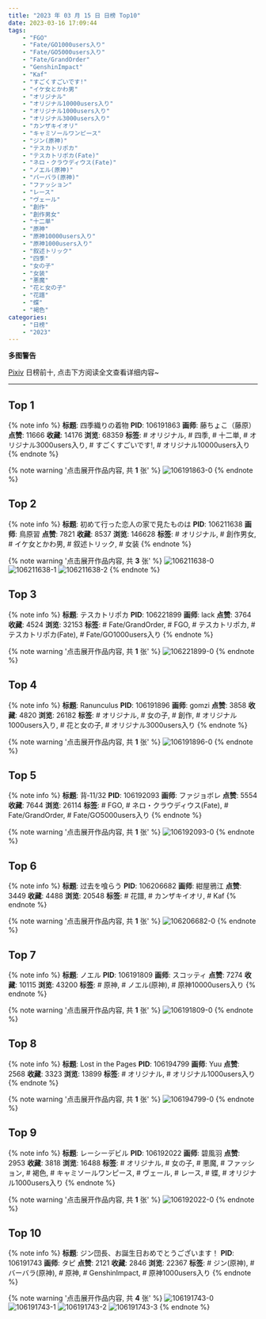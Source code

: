 ```yaml
---
title: "2023 年 03 月 15 日 日榜 Top10"
date: 2023-03-16 17:09:44
tags:
    - "FGO"
    - "Fate/GO1000users入り"
    - "Fate/GO5000users入り"
    - "Fate/GrandOrder"
    - "GenshinImpact"
    - "Kaf"
    - "すごくすごいです!"
    - "イケ女とかわ男"
    - "オリジナル"
    - "オリジナル10000users入り"
    - "オリジナル1000users入り"
    - "オリジナル3000users入り"
    - "カンザキイオリ"
    - "キャミソールワンピース"
    - "ジン(原神)"
    - "テスカトリポカ"
    - "テスカトリポカ(Fate)"
    - "ネロ・クラウディウス(Fate)"
    - "ノエル(原神)"
    - "バーバラ(原神)"
    - "ファッション"
    - "レース"
    - "ヴェール"
    - "創作"
    - "創作男女"
    - "十二単"
    - "原神"
    - "原神10000users入り"
    - "原神1000users入り"
    - "叙述トリック"
    - "四季"
    - "女の子"
    - "女装"
    - "悪魔"
    - "花と女の子"
    - "花譜"
    - "蝶"
    - "褐色"
categories:
    - "日榜"
    - "2023"
---
```


<i class="fa fa-triangle-exclamation"></i>**多图警告**<i class="fa fa-triangle-exclamation"></i>

[Pixiv](https://www.pixiv.net/) 日榜前十, 点击下方阅读全文查看详细内容~

<!-- more -->

---

## Top 1

{% note info %}
**标题**: 四季織りの着物
**PID**: 106191863 **画师**: 藤ちょこ（藤原）
**点赞**: 11666 **收藏**: 14176 **浏览**: 68359
**标签**: # オリジナル, # 四季, # 十二単, # オリジナル3000users入り, # すごくすごいです!, # オリジナル10000users入り
{% endnote %}

{% note warning '点击展开作品内容, 共 **1** 张' %}
![106191863-0](https://i.pixiv.re/img-original/img/2023/03/14/00/00/39/106191863_p0.png)
{% endnote %}

## Top 2

{% note info %}
**标题**: 初めて行った恋人の家で見たものは
**PID**: 106211638 **画师**: 鳥原習
**点赞**: 7821 **收藏**: 8537 **浏览**: 146628
**标签**: # オリジナル, # 創作男女, # イケ女とかわ男, # 叙述トリック, # 女装
{% endnote %}

{% note warning '点击展开作品内容, 共 **3** 张' %}
![106211638-0](https://i.pixiv.re/img-original/img/2023/03/14/19/10/52/106211638_p0.jpg)
![106211638-1](https://i.pixiv.re/img-original/img/2023/03/14/19/10/52/106211638_p1.jpg)
![106211638-2](https://i.pixiv.re/img-original/img/2023/03/14/19/10/52/106211638_p2.jpg)
{% endnote %}

## Top 3

{% note info %}
**标题**: テスカトリポカ
**PID**: 106221899 **画师**: lack
**点赞**: 3764 **收藏**: 4524 **浏览**: 32153
**标签**: # Fate/GrandOrder, # FGO, # テスカトリポカ, # テスカトリポカ(Fate), # Fate/GO1000users入り
{% endnote %}

{% note warning '点击展开作品内容, 共 **1** 张' %}
![106221899-0](https://i.pixiv.re/img-original/img/2023/03/15/00/02/07/106221899_p0.png)
{% endnote %}

## Top 4

{% note info %}
**标题**: Ranunculus
**PID**: 106191896 **画师**: gomzi
**点赞**: 3858 **收藏**: 4820 **浏览**: 26182
**标签**: # オリジナル, # 女の子, # 創作, # オリジナル1000users入り, # 花と女の子, # オリジナル3000users入り
{% endnote %}

{% note warning '点击展开作品内容, 共 **1** 张' %}
![106191896-0](https://i.pixiv.re/img-original/img/2023/03/14/00/00/50/106191896_p0.jpg)
{% endnote %}

## Top 5

{% note info %}
**标题**: 背‐11/32
**PID**: 106192093 **画师**: ファジョボレ
**点赞**: 5554 **收藏**: 7644 **浏览**: 26114
**标签**: # FGO, # ネロ・クラウディウス(Fate), # Fate/GrandOrder, # Fate/GO5000users入り
{% endnote %}

{% note warning '点击展开作品内容, 共 **1** 张' %}
![106192093-0](https://i.pixiv.re/img-original/img/2023/03/14/00/02/24/106192093_p0.jpg)
{% endnote %}

## Top 6

{% note info %}
**标题**: 过去を喰らう
**PID**: 106206682 **画师**: 紺屋鴉江
**点赞**: 3449 **收藏**: 4488 **浏览**: 20548
**标签**: # 花譜, # カンザキイオリ, # Kaf
{% endnote %}

{% note warning '点击展开作品内容, 共 **1** 张' %}
![106206682-0](https://i.pixiv.re/img-original/img/2023/03/14/15/13/44/106206682_p0.jpg)
{% endnote %}

## Top 7

{% note info %}
**标题**: ノエル
**PID**: 106191809 **画师**: スコッティ
**点赞**: 7274 **收藏**: 10115 **浏览**: 43200
**标签**: # 原神, # ノエル(原神), # 原神10000users入り
{% endnote %}

{% note warning '点击展开作品内容, 共 **1** 张' %}
![106191809-0](https://i.pixiv.re/img-original/img/2023/03/14/05/34/47/106191809_p0.jpg)
{% endnote %}

## Top 8

{% note info %}
**标题**: Lost in the Pages
**PID**: 106194799 **画师**: Yuu
**点赞**: 2568 **收藏**: 3323 **浏览**: 13899
**标签**: # オリジナル, # オリジナル1000users入り
{% endnote %}

{% note warning '点击展开作品内容, 共 **1** 张' %}
![106194799-0](https://i.pixiv.re/img-original/img/2023/03/14/01/22/30/106194799_p0.jpg)
{% endnote %}

## Top 9

{% note info %}
**标题**: レーシーデビル
**PID**: 106192022 **画师**: 碧風羽
**点赞**: 2953 **收藏**: 3818 **浏览**: 16488
**标签**: # オリジナル, # 女の子, # 悪魔, # ファッション, # 褐色, # キャミソールワンピース, # ヴェール, # レース, # 蝶, # オリジナル1000users入り
{% endnote %}

{% note warning '点击展开作品内容, 共 **1** 张' %}
![106192022-0](https://i.pixiv.re/img-original/img/2023/03/14/00/01/42/106192022_p0.jpg)
{% endnote %}

## Top 10

{% note info %}
**标题**: ジン団長、お誕生日おめでとうございます！
**PID**: 106191743 **画师**: タピ
**点赞**: 2121 **收藏**: 2846 **浏览**: 22367
**标签**: # ジン(原神), # バーバラ(原神), # 原神, # GenshinImpact, # 原神1000users入り
{% endnote %}

{% note warning '点击展开作品内容, 共 **4** 张' %}
![106191743-0](https://i.pixiv.re/img-original/img/2023/03/14/00/00/06/106191743_p0.jpg)
![106191743-1](https://i.pixiv.re/img-original/img/2023/03/14/00/00/06/106191743_p1.jpg)
![106191743-2](https://i.pixiv.re/img-original/img/2023/03/14/00/00/06/106191743_p2.jpg)
![106191743-3](https://i.pixiv.re/img-original/img/2023/03/14/00/00/06/106191743_p3.jpg)
{% endnote %}
